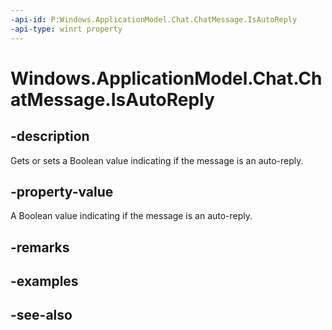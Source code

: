 ----api-id: P:Windows.ApplicationModel.Chat.ChatMessage.IsAutoReply
-api-type: winrt property
---<!-- Property syntaxpublic bool IsAutoReply { get;  set; }--># Windows.ApplicationModel.Chat.ChatMessage.IsAutoReply## -descriptionGets or sets a Boolean value indicating if the message is an auto-reply.## -property-valueA Boolean value indicating if the message is an auto-reply.## -remarks## -examples## -see-also